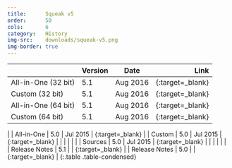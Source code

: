 ```yaml
---
title:      Squeak v5
order:      50
cols:       6
category:   History
img-src:    downloads/squeak-v5.png
img-border: true
---
```


|                | Version   | Date     | Link                                                       |
| -------------- |:--------- |:--------:| ----------------------------------------------------------:|
| All-in-One (32 bit)     | 5.1       | Aug 2016 | [<i class="fa fa-download"></i>][51]{:target=_blank}       |
| Custom (32 bit)        | 5.1     | Aug 2016 | [<i class="fa fa-external-link"></i>][51c]{:target=_blank}      |
| All-in-One (64 bit)    | 5.1     | Aug 2016 | [<i class="fa fa-download"></i>][51_64]{:target=_blank}       |
| Custom (64 bit)        | 5.1     | Aug 2016 | [<i class="fa fa-external-link"></i>][51c_64]{:target=_blank}      |
|
| All-in-One     | 5.0      | Jul 2015 | [<i class="fa fa-download"></i>][50]{:target=_blank}       |
| Custom         | 5.0       | Jul 2015 | [<i class="fa fa-external-link"></i>][50c]{:target=_blank}      |
|                |           |          |                                                            |
| Sources        | 5.0       | Jul 2015 | [<i class="fa fa-download"></i>][50s]{:target=_blank}      |
|                |           |          |                                                            |
| Release Notes  | 5.1       |          | [<i class="fa fa-external-link"></i>][51r]{:target=_blank} |
| Release Notes  | 5.0       |          | [<i class="fa fa-external-link"></i>][50r]{:target=_blank} |
{:.table .table-condensed}

[50]: http://files.squeak.org/5.0/Squeak5.0-15120-32bit/Squeak5.0-15120-32bit-All-in-One.zip
[50c]: http://files.squeak.org/5.0/Squeak5.0-15120-32bit/

[51]: http://files.squeak.org/5.1/Squeak5.1-16547-32bit/Squeak5.1-16547-32bit-All-in-One.zip
[51c]: http://files.squeak.org/5.1/Squeak5.1-16547-32bit/
[51_64]: http://files.squeak.org/5.1/Squeak5.1-16547-64bit/Squeak5.1-16547-64bit-All-in-One.zip
[51c_64]: http://files.squeak.org/5.1/Squeak5.1-16547-64bit/

[50s]: http://files.squeak.org/sources_files/SqueakV50.sources.gz

[51r]: https://github.com/squeak-smalltalk/squeak-app/blob/master/release-notes/5.1
[50r]: https://github.com/squeak-smalltalk/squeak-app/blob/master/release-notes/5.0
